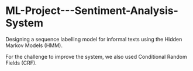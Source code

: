 # ML-Project---Sentiment-Analysis-System
Designing a sequence labelling model for informal texts using the Hidden Markov Models (HMM).

For the challenge to improve the system, we also used Conditional Random Fields (CRF).
